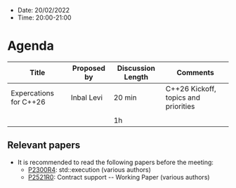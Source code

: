 * Date: 20/02/2022
* Time: 20:00-21:00

# Agenda

| Title           | Proposed by | Discussion Length | Comments  |
|-----------------|-----------------|-------------|-------------|
| Expercations for C++26 | Inbal Levi  | 20 min     |  C++26 Kickoff, topics and priorities |
|                      |             |            |             |
|                      |             | 1h         |             |

## Relevant papers

* It is recommended to read the following papers before the meeting:
  * [P2300R4](http://www.open-std.org/jtc1/sc22/wg21/docs/papers/2022/p2300r4.html):	std::execution (various authors)
  * [P2521R0](https://wg21.link/p2521): Contract support -- Working Paper (various authors)
